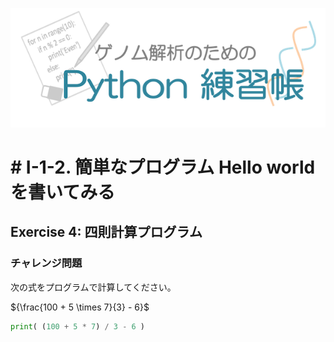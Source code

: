 ![ゲノム解析のためのPython練習帳](https://github.com/qqep685d/MyIMGs/blob/master/logo/python_exercises.png?raw=true "logo")

# # I-1-2. 簡単なプログラム Hello world を書いてみる
## Exercise 4: 四則計算プログラム
### チャレンジ問題
次の式をプログラムで計算してください。

${\frac{100 + 5 \times 7}{3}  - 6}$

```python
print( (100 + 5 * 7) / 3 - 6 )
```
